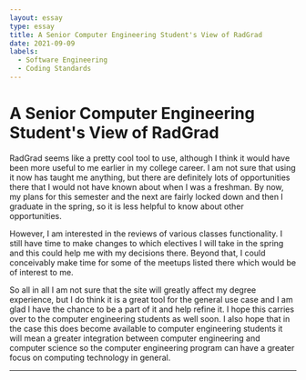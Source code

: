 ```yaml
---
layout: essay
type: essay
title: A Senior Computer Engineering Student's View of RadGrad
date: 2021-09-09
labels:
  - Software Engineering
  - Coding Standards
---
```


# A Senior Computer Engineering Student's View of RadGrad

RadGrad seems like a pretty cool tool to use, although I think it would have been more useful to me earlier in my college career. I am not sure that using it now has taught me anything, but there are definitely lots of opportunities there that I would not have known about when I was a freshman. By now, my plans for this semester and the next are fairly locked down and then I graduate in the spring, so it is less helpful to know about other opportunities. 


However, I am interested in the reviews of various classes functionality. I still have time to make changes to which electives I will take in the spring and this could help me with my decisions there. Beyond that, I could conceivably make time for some of the meetups listed there which would be of interest to me. 


So all in all I am not sure that the site will greatly affect my degree experience, but I do think it is a great tool for the general use case and I am glad I have the chance to be a part of it and help refine it. I hope this carries over to the computer engineering students as well soon. I also hope that in the case this does become available to computer engineering students it will mean a greater integration between computer engineering and computer science so the computer engineering program can have a greater focus on computing technology in general.


-----
